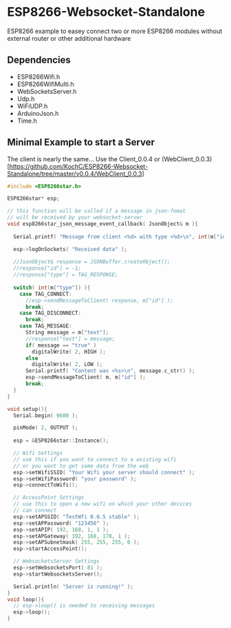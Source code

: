 # ESP8266-Websocket-Standalone
ESP8266 example to easey connect two or more ESP8266 modules without external router or other additional hardware

## Dependencies
- ESP8266Wifi.h
- ESP8266WifiMulti.h
- WebSocketsServer.h
- Udp.h
- WiFiUDP.h
- ArduinoJson.h
- Time.h

## Minimal Example to start a Server
The client is nearly the same...
Use the Client_0.0.4 or (WebClient_0.0.3)[https://github.com/KochC/ESP8266-Websocket-Standalone/tree/master/v0.0.4/WebClient_0.0.3]

```C++
#include <ESP8266star.h>

ESP8266star* esp;

// this function will be called if a message in json-fomat 
// will be received by your websocket-server
void esp8266star_json_message_event_callback( JsonObject& m ){
  
  Serial.printf( "Message from client <%d> with type <%d>\n", int(m["id"]), int(m["type"]) );

  esp->logOnSockets( "Received data" );
  
  //JsonObject& response = JSONBuffer.createObject();
  //response["id"] = -1;
  //response["type"] = TAG_RESPONSE;
  
  switch( int(m["type"]) ){
    case TAG_CONNECT:
      //esp->sendMessageToClient( response, m["id"] );
      break;
    case TAG_DISCONNECT:
      break;
    case TAG_MESSAGE:
      String message = m["text"];
      //response["text"] = message;
      if( message == "true" )
        digitalWrite( 2, HIGH );
      else
        digitalWrite( 2, LOW );
      Serial.printf( "Content was <%s>\n", message.c_str() );
      esp->sendMessageToClient( m, m["id"] );
      break;
  }
}

void setup(){
  Serial.begin( 9600 );

  pinMode( 2, OUTPUT );
  
  esp = &ESP8266star::Instance();

  // Wifi Settings
  // use this if you want to connect to a existing wifi
  // or you want to get some data from the web
  esp->setWifiSSID( "Your Wifi your server should connect" );
  esp->setWifiPassword( "your password" );
  esp->connectToWifi();

  // AccessPoint Settings
  // use this to open a new wifi on which your other devices
  // can connect
  esp->setAPSSID( "TestWfi 0.0.5 stable" );
  esp->setAPPassword( "123456" );
  esp->setAPIP( 192, 168, 1, 1 );
  esp->setAPGateway( 192, 168, 178, 1 );
  esp->setAPSubnetmask( 255, 255, 255, 0 );
  esp->startAccessPoint();

  // WebsocketsServer Settings
  esp->setWebsocketsPort( 81 );
  esp->startWebsocketsServer();

  Serial.println( "Server is running!" );
}
void loop(){
  // esp->loop() is needed to receiving messages
  esp->loop();
}
```

